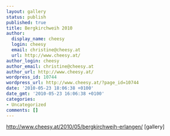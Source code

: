 ```yaml
---
layout: gallery
status: publish
published: true
title: Bergkirchweih 2010
author:
  display_name: cheesy
  login: cheesy
  email: christine@cheesy.at
  url: http://www.cheesy.at/
author_login: cheesy
author_email: christine@cheesy.at
author_url: http://www.cheesy.at/
wordpress_id: 10744
wordpress_url: http://www.cheesy.at/?page_id=10744
date: '2010-05-23 18:06:38 +0100'
date_gmt: '2010-05-23 16:06:38 +0100'
categories:
- Uncategorized
comments: []
---
```

http://www.cheesy.at/2010/05/bergkirchweih-erlangen/
[gallery]<!--:-->
